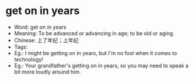 # get on in years

- Word: get on in years
- Meaning: To be advanced or advancing in age; to be old or aging.
- Chinese: 上了年纪；上年纪
- Tags: 
- Eg.: I might be getting on in years, but I'm no fool when it comes to technology!
- Eg.: Your grandfather's getting on in years, so you may need to speak a bit more loudly around him.
